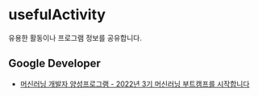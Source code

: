 # usefulActivity
유용한 활동이나 프로그램 정보를 공유합니다.
<br>
## Google Developer

- [머신러닝 개발자 양성프로그램 - 2022년 3기 머신러닝 부트캠프를 시작합니다](https://developers-kr.googleblog.com/2022/05/mlbootcamp22.html)


